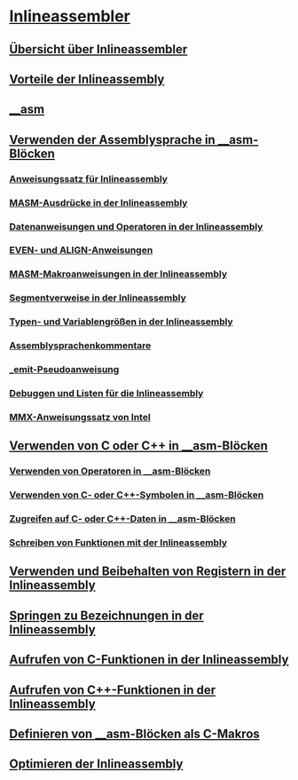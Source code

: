# [Inlineassembler](inline-assembler.md)
## [Übersicht über Inlineassembler](inline-assembler-overview.md)
## [Vorteile der Inlineassembly](advantages-of-inline-assembly.md)
## [__asm](asm.md)
## [Verwenden der Assemblysprache in __asm-Blöcken](using-assembly-language-in-asm-blocks.md)
### [Anweisungssatz für Inlineassembly](instruction-set-for-inline-assembly.md)
### [MASM-Ausdrücke in der Inlineassembly](masm-expressions-in-inline-assembly.md)
### [Datenanweisungen und Operatoren in der Inlineassembly](data-directives-and-operators-in-inline-assembly.md)
### [EVEN- und ALIGN-Anweisungen](even-and-align-directives.md)
### [MASM-Makroanweisungen in der Inlineassembly](masm-macro-directives-in-inline-assembly.md)
### [Segmentverweise in der Inlineassembly](segment-references-in-inline-assembly.md)
### [Typen- und Variablengrößen in der Inlineassembly](type-and-variable-sizes-in-inline-assembly.md)
### [Assemblysprachenkommentare](assembly-language-comments.md)
### [_emit-Pseudoanweisung](emit-pseudoinstruction.md)
### [Debuggen und Listen für die Inlineassembly](debugging-and-listings-for-inline-assembly.md)
### [MMX-Anweisungssatz von Intel](intel-s-mmx-instruction-set.md)
## [Verwenden von C oder C++ in __asm-Blöcken](using-c-or-cpp-in-asm-blocks.md)
### [Verwenden von Operatoren in __asm-Blöcken](using-operators-in-asm-blocks.md)
### [Verwenden von C- oder C++-Symbolen in __asm-Blöcken](using-c-or-cpp-symbols-in-asm-blocks.md)
### [Zugreifen auf C- oder C++-Daten in __asm-Blöcken](accessing-c-or-cpp-data-in-asm-blocks.md)
### [Schreiben von Funktionen mit der Inlineassembly](writing-functions-with-inline-assembly.md)
## [Verwenden und Beibehalten von Registern in der Inlineassembly](using-and-preserving-registers-in-inline-assembly.md)
## [Springen zu Bezeichnungen in der Inlineassembly](jumping-to-labels-in-inline-assembly.md)
## [Aufrufen von C-Funktionen in der Inlineassembly](calling-c-functions-in-inline-assembly.md)
## [Aufrufen von C++-Funktionen in der Inlineassembly](calling-cpp-functions-in-inline-assembly.md)
## [Definieren von __asm-Blöcken als C-Makros](defining-asm-blocks-as-c-macros.md)
## [Optimieren der Inlineassembly](optimizing-inline-assembly.md)

